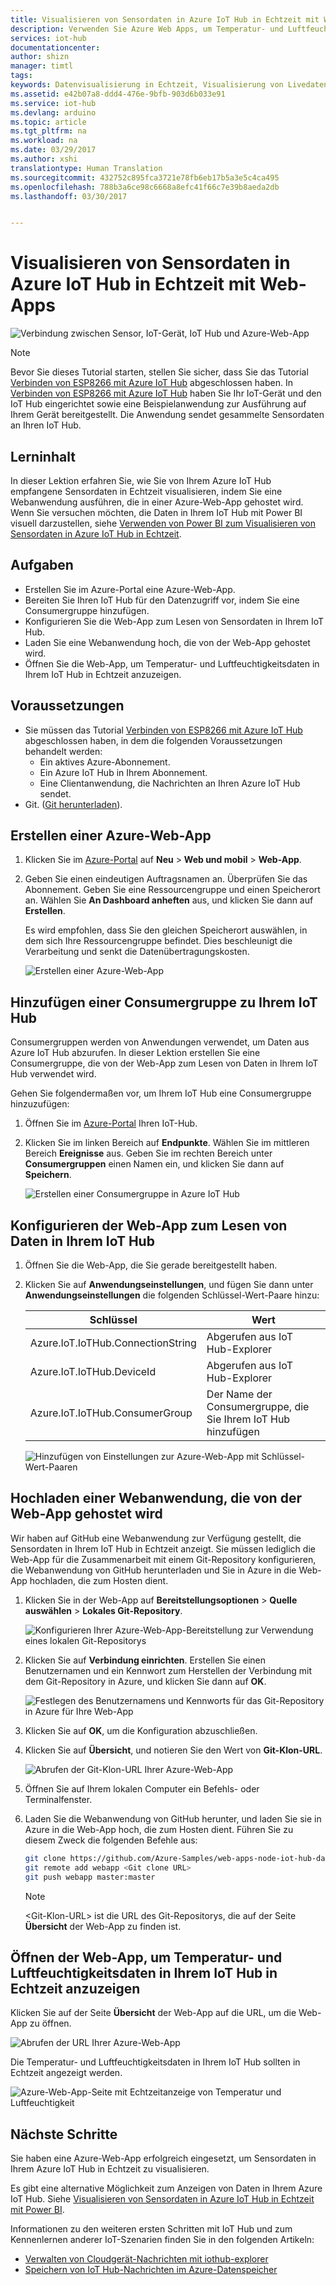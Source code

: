 ```yaml
---
title: Visualisieren von Sensordaten in Azure IoT Hub in Echtzeit mit Web-Apps | Microsoft-Dokumentation
description: Verwenden Sie Azure Web Apps, um Temperatur- und Luftfeuchtigkeitsdaten visuell darzustellen, die der Sensor gesammelt und an Ihren Azure IoT Hub gesendet hat.
services: iot-hub
documentationcenter: 
author: shizn
manager: timtl
tags: 
keywords: Datenvisualisierung in Echtzeit, Visualisierung von Livedaten, Visualisierung von Sensordaten
ms.assetid: e42b07a8-ddd4-476e-9bfb-903d6b033e91
ms.service: iot-hub
ms.devlang: arduino
ms.topic: article
ms.tgt_pltfrm: na
ms.workload: na
ms.date: 03/29/2017
ms.author: xshi
translationtype: Human Translation
ms.sourcegitcommit: 432752c895fca3721e78fb6eb17b5a3e5c4ca495
ms.openlocfilehash: 788b3a6ce98c6668a8efc41f66c7e39b8aeda2db
ms.lasthandoff: 03/30/2017


---
```

# <a name="visualize-real-time-sensor-data-from-azure-iot-hub-using-azure-web-apps"></a>Visualisieren von Sensordaten in Azure IoT Hub in Echtzeit mit Web-Apps

![Verbindung zwischen Sensor, IoT-Gerät, IoT Hub und Azure-Web-App](media/iot-hub-live-data-visualization-in-web-apps/1_sensor-iot-device-azure-iot-hub-web-app-connection.png)

> [!NOTE]
> Bevor Sie dieses Tutorial starten, stellen Sie sicher, dass Sie das Tutorial [Verbinden von ESP8266 mit Azure IoT Hub](/iot-hub-arduino-huzzah-esp8266-get-started.md) abgeschlossen haben. In [Verbinden von ESP8266 mit Azure IoT Hub](/iot-hub-arduino-huzzah-esp8266-get-started.md) haben Sie Ihr IoT-Gerät und den IoT Hub eingerichtet sowie eine Beispielanwendung zur Ausführung auf Ihrem Gerät bereitgestellt. Die Anwendung sendet gesammelte Sensordaten an Ihren IoT Hub.

## <a name="what-you-learn"></a>Lerninhalt

In dieser Lektion erfahren Sie, wie Sie von Ihrem Azure IoT Hub empfangene Sensordaten in Echtzeit visualisieren, indem Sie eine Webanwendung ausführen, die in einer Azure-Web-App gehostet wird. Wenn Sie versuchen möchten, die Daten in Ihrem IoT Hub mit Power BI visuell darzustellen, siehe [Verwenden von Power BI zum Visualisieren von Sensordaten in Azure IoT Hub in Echtzeit](iot-hub-live-data-visualization-in-power-bi.md).

## <a name="what-you-do"></a>Aufgaben

- Erstellen Sie im Azure-Portal eine Azure-Web-App.
- Bereiten Sie Ihren IoT Hub für den Datenzugriff vor, indem Sie eine Consumergruppe hinzufügen.
- Konfigurieren Sie die Web-App zum Lesen von Sensordaten in Ihrem IoT Hub.
- Laden Sie eine Webanwendung hoch, die von der Web-App gehostet wird.
- Öffnen Sie die Web-App, um Temperatur- und Luftfeuchtigkeitsdaten in Ihrem IoT Hub in Echtzeit anzuzeigen.

## <a name="what-you-need"></a>Voraussetzungen

- Sie müssen das Tutorial [Verbinden von ESP8266 mit Azure IoT Hub](iot-hub-arduino-huzzah-esp8266-get-started.md) abgeschlossen haben, in dem die folgenden Voraussetzungen behandelt werden:
  - Ein aktives Azure-Abonnement.
  - Ein Azure IoT Hub in Ihrem Abonnement.
  - Eine Clientanwendung, die Nachrichten an Ihren Azure IoT Hub sendet.
- Git. ([Git herunterladen](https://www.git-scm.com/downloads)).

## <a name="create-an-azure-web-app"></a>Erstellen einer Azure-Web-App

1. Klicken Sie im [Azure-Portal](https://ms.portal.azure.com/) auf **Neu** > **Web und mobil** > **Web-App**.
1. Geben Sie einen eindeutigen Auftragsnamen an. Überprüfen Sie das Abonnement. Geben Sie eine Ressourcengruppe und einen Speicherort an. Wählen Sie **An Dashboard anheften** aus, und klicken Sie dann auf **Erstellen**.

   Es wird empfohlen, dass Sie den gleichen Speicherort auswählen, in dem sich Ihre Ressourcengruppe befindet. Dies beschleunigt die Verarbeitung und senkt die Datenübertragungskosten.

   ![Erstellen einer Azure-Web-App](media/iot-hub-live-data-visualization-in-web-apps/2_create-web-app-azure.png)

## <a name="add-a-consumer-group-to-your-iot-hub"></a>Hinzufügen einer Consumergruppe zu Ihrem IoT Hub

Consumergruppen werden von Anwendungen verwendet, um Daten aus Azure IoT Hub abzurufen. In dieser Lektion erstellen Sie eine Consumergruppe, die von der Web-App zum Lesen von Daten in Ihrem IoT Hub verwendet wird.

Gehen Sie folgendermaßen vor, um Ihrem IoT Hub eine Consumergruppe hinzuzufügen:

1. Öffnen Sie im [Azure-Portal](https://ms.portal.azure.com/) Ihren IoT-Hub.
1. Klicken Sie im linken Bereich auf **Endpunkte**. Wählen Sie im mittleren Bereich **Ereignisse** aus. Geben Sie im rechten Bereich unter **Consumergruppen** einen Namen ein, und klicken Sie dann auf **Speichern**.

   ![Erstellen einer Consumergruppe in Azure IoT Hub](media/iot-hub-live-data-visualization-in-web-apps/3_add-consumer-group-iot-hub-azure.png)

## <a name="configure-the-web-app-to-read-data-from-your-iot-hub"></a>Konfigurieren der Web-App zum Lesen von Daten in Ihrem IoT Hub

1. Öffnen Sie die Web-App, die Sie gerade bereitgestellt haben.
1. Klicken Sie auf **Anwendungseinstellungen**, und fügen Sie dann unter **Anwendungseinstellungen** die folgenden Schlüssel-Wert-Paare hinzu:

   | Schlüssel                                   | Wert                                                        |
   |---------------------------------------|--------------------------------------------------------------|
   | Azure.IoT.IoTHub.ConnectionString     | Abgerufen aus IoT Hub-Explorer                               |
   | Azure.IoT.IoTHub.DeviceId             | Abgerufen aus IoT Hub-Explorer                               |
   | Azure.IoT.IoTHub.ConsumerGroup        | Der Name der Consumergruppe, die Sie Ihrem IoT Hub hinzufügen  |

   ![Hinzufügen von Einstellungen zur Azure-Web-App mit Schlüssel-Wert-Paaren](media/iot-hub-live-data-visualization-in-web-apps/4_web-app-settings-key-value-azure.png)

## <a name="upload-a-web-application-to-be-hosted-by-the-web-app"></a>Hochladen einer Webanwendung, die von der Web-App gehostet wird

Wir haben auf GitHub eine Webanwendung zur Verfügung gestellt, die Sensordaten in Ihrem IoT Hub in Echtzeit anzeigt. Sie müssen lediglich die Web-App für die Zusammenarbeit mit einem Git-Repository konfigurieren, die Webanwendung von GitHub herunterladen und Sie in Azure in die Web-App hochladen, die zum Hosten dient.

1. Klicken Sie in der Web-App auf **Bereitstellungsoptionen** > **Quelle auswählen** > **Lokales Git-Repository**.

   ![Konfigurieren Ihrer Azure-Web-App-Bereitstellung zur Verwendung eines lokalen Git-Repositorys](media/iot-hub-live-data-visualization-in-web-apps/5_configure-web-app-deployment-local-git-repository-azure.png)

1. Klicken Sie auf **Verbindung einrichten**. Erstellen Sie einen Benutzernamen und ein Kennwort zum Herstellen der Verbindung mit dem Git-Repository in Azure, und klicken Sie dann auf **OK**.

   ![Festlegen des Benutzernamens und Kennworts für das Git-Repository in Azure für Ihre Web-App](media/iot-hub-live-data-visualization-in-web-apps/6_web-app-set-user-password-git-repo-azure.png)

1. Klicken Sie auf **OK**, um die Konfiguration abzuschließen.
1. Klicken Sie auf **Übersicht**, und notieren Sie den Wert von **Git-Klon-URL**.

   ![Abrufen der Git-Klon-URL Ihrer Azure-Web-App](media/iot-hub-live-data-visualization-in-web-apps/7_web-app-git-clone-url-azure.png)

1. Öffnen Sie auf Ihrem lokalen Computer ein Befehls- oder Terminalfenster.
1. Laden Sie die Webanwendung von GitHub herunter, und laden Sie sie in Azure in die Web-App hoch, die zum Hosten dient. Führen Sie zu diesem Zweck die folgenden Befehle aus:

   ```bash
   git clone https://github.com/Azure-Samples/web-apps-node-iot-hub-data-visualization.git
   git remote add webapp <Git clone URL>
   git push webapp master:master
   ```

   > [!Note]
   > \<Git-Klon-URL\> ist die URL des Git-Repositorys, die auf der Seite **Übersicht** der Web-App zu finden ist.

## <a name="open-the-web-app-to-see-real-time-temperature-and-humidity-data-from-your-iot-hub"></a>Öffnen der Web-App, um Temperatur- und Luftfeuchtigkeitsdaten in Ihrem IoT Hub in Echtzeit anzuzeigen

Klicken Sie auf der Seite **Übersicht** der Web-App auf die URL, um die Web-App zu öffnen.

![Abrufen der URL Ihrer Azure-Web-App](media/iot-hub-live-data-visualization-in-web-apps/8_web-app-url-azure.png)

Die Temperatur- und Luftfeuchtigkeitsdaten in Ihrem IoT Hub sollten in Echtzeit angezeigt werden.

![Azure-Web-App-Seite mit Echtzeitanzeige von Temperatur und Luftfeuchtigkeit](media/iot-hub-live-data-visualization-in-web-apps/9_web-app-page-show-real-time-temperature-humidity-azure.png)

## <a name="next-steps"></a>Nächste Schritte
Sie haben eine Azure-Web-App erfolgreich eingesetzt, um Sensordaten in Ihrem Azure IoT Hub in Echtzeit zu visualisieren.

Es gibt eine alternative Möglichkeit zum Anzeigen von Daten in Ihrem Azure IoT Hub. Siehe [Visualisieren von Sensordaten in Azure IoT Hub in Echtzeit mit Power BI](iot-hub-live-data-visualization-in-power-bi.md).

Informationen zu den weiteren ersten Schritten mit IoT Hub und zum Kennenlernen anderer IoT-Szenarien finden Sie in den folgenden Artikeln:

- [Verwalten von Cloudgerät-Nachrichten mit iothub-explorer](iot-hub-explorer-cloud-device-messaging.md)
- [Speichern von IoT Hub-Nachrichten im Azure-Datenspeicher](iot-hub-store-data-in-azure-table-storage.md)

